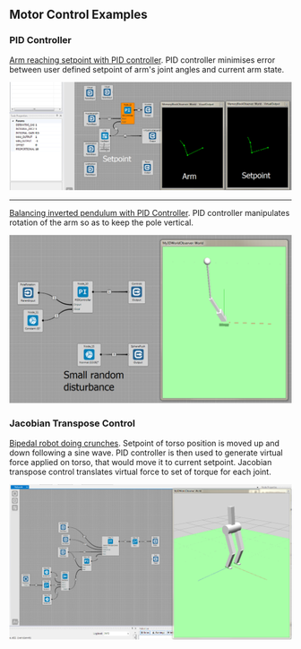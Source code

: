 ## Motor Control Examples ##

### PID Controller ###
[Arm reaching setpoint with PID controller](https://github.com/KeenSoftwareHouse/BrainSimulatorSampleProjects/blob/master/Motor/pid_arm_setpoint.brain). PID controller minimises error between user defined setpoint of arm's joint angles and current arm state.

![](../img/pid_arm_setpoint.png)

---

[Balancing inverted pendulum with PID Controller](https://github.com/KeenSoftwareHouse/BrainSimulatorSampleProjects/blob/master/Motor/pid_pendulum.brain). PID controller manipulates rotation of the arm so as to keep the pole vertical.

![](../img/pid_pendulum.png)

### Jacobian Transpose Control ###


[Bipedal robot doing crunches](https://github.com/KeenSoftwareHouse/BrainSimulatorSampleProjects/blob/master/Motor/jtc_bipedal.brain). Setpoint of torso position is moved up and down following a sine wave. PID controller is then used to generate virtual force applied on torso, that would move it to current setpoint. Jacobian transpose control translates virtual force to set of torque for each joint.

![](../img/jtc_bipedal.png)
